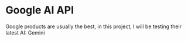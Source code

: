 # Google AI API

Google products are usually the best, in this project, I will be testing their latest AI: Gemini
